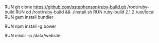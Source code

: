 RUN git clone https://github.com/sstephenson/ruby-build.git /root/ruby-build
RUN cd /root/ruby-build && ./install.sh
RUN ruby-build 2.1.2 /usr/local
RUN gem install bundler

RUN npm install -g bower

RUN mkdir -p /data/website
